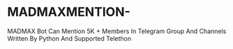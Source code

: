 # MADMAXMENTION-
MADMAX Bot Can Mention 5K + Members In Telegram Group And Channels Written By Python And Supported Telethon
